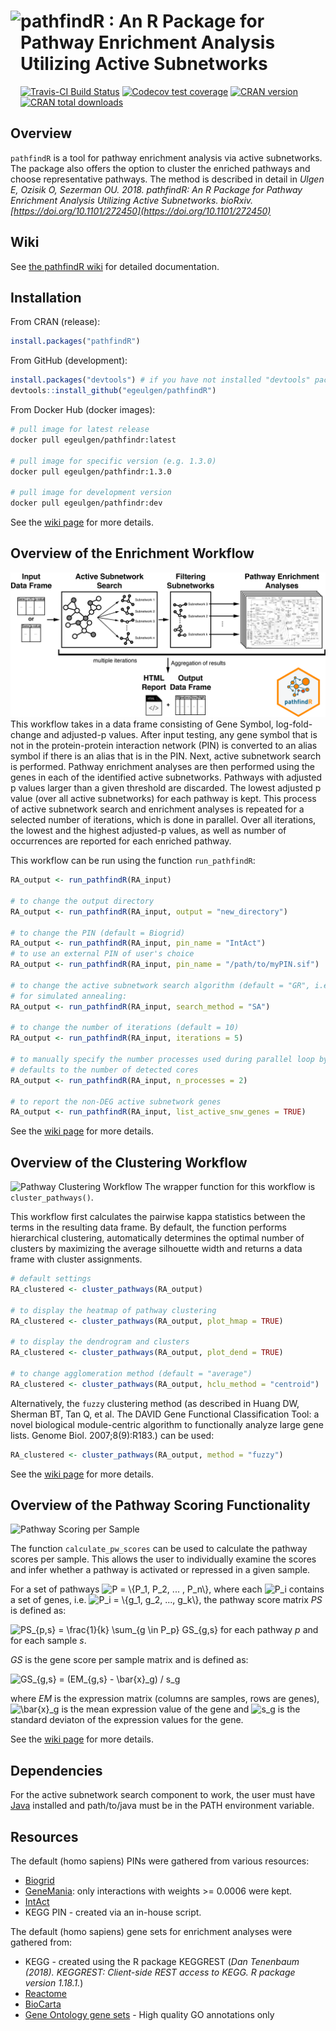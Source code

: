 # <img src="https://static.wixstatic.com/media/69bf8f_73cd34c80dae469f80e34629ac91a078~mv2_d_3063_3536_s_4_2.png/v1/fill/w_536,h_616,al_c,q_80,usm_0.66_1.00_0.01/pathfindR_logo.webp" align="left" height=150/> pathfindR : An R Package for Pathway Enrichment Analysis Utilizing Active Subnetworks

<!-- badges: start -->
[![Travis-CI Build Status](https://travis-ci.org/egeulgen/pathfindR.svg?branch=master)](https://travis-ci.org/egeulgen/pathfindR)
[![Codecov test coverage](https://codecov.io/gh/egeulgen/pathfindR/branch/master/graph/badge.svg)](https://codecov.io/gh/egeulgen/pathfindR)
[![CRAN version](http://www.r-pkg.org/badges/version-ago/pathfindR)](https://cran.r-project.org/package=pathfindR)
[![CRAN total downloads](https://cranlogs.r-pkg.org/badges/grand-total/pathfindR)](https://cran.r-project.org/package=pathfindR)
<!-- badges: end -->

## Overview

`pathfindR` is a tool for pathway enrichment analysis via active subnetworks. The package also offers the option to cluster the enriched pathways and choose representative pathways. The method is described in detail in _Ulgen E, Ozisik O, Sezerman OU. 2018. pathfindR: An R Package for Pathway Enrichment Analysis Utilizing Active Subnetworks. bioRxiv. [https://doi.org/10.1101/272450](https://doi.org/10.1101/272450)_

## Wiki
See [the pathfindR wiki](https://github.com/egeulgen/pathfindR/wiki) for detailed documentation.

## Installation

From CRAN (release):
```r
install.packages("pathfindR")
```

From GitHub (development):
```r
install.packages("devtools") # if you have not installed "devtools" package
devtools::install_github("egeulgen/pathfindR")
```

From Docker Hub (docker images):
```bash
# pull image for latest release
docker pull egeulgen/pathfindr:latest

# pull image for specific version (e.g. 1.3.0)
docker pull egeulgen/pathfindr:1.3.0

# pull image for development version
docker pull egeulgen/pathfindr:dev
```

See the [wiki page](https://github.com/egeulgen/pathfindR/wiki/Installation) for more details.

## Overview of the Enrichment Workflow

![pathfindR Enrichment Workflow](./vignettes/pathfindr.png?raw=true "pathfindr Enrichment Workflow")
This workflow takes in a data frame consisting of Gene Symbol, log-fold-change and adjusted-p values. After input testing, any gene symbol that is not in the protein-protein interaction network (PIN) is converted to an alias symbol if there is an alias that is in the PIN. Next, active subnetwork search is performed. Pathway enrichment analyses are then performed using the genes in each of the identified active subnetworks. Pathways with adjusted p values larger than a given threshold are discarded. The lowest adjusted p value (over all active subnetworks) for each pathway is kept. This process of active subnetwork search and enrichment analyses is repeated for a selected number of iterations, which is done in parallel. Over all iterations, the lowest and the highest adjusted-p values, as well as number of occurrences are reported for each enriched pathway.

This workflow can be run using the function `run_pathfindR`:

```r
RA_output <- run_pathfindR(RA_input)

# to change the output directory
RA_output <- run_pathfindR(RA_input, output = "new_directory")

# to change the PIN (default = Biogrid)
RA_output <- run_pathfindR(RA_input, pin_name = "IntAct")
# to use an external PIN of user's choice
RA_output <- run_pathfindR(RA_input, pin_name = "/path/to/myPIN.sif")

# to change the active subnetwork search algorithm (default = "GR", i.e. greedy algorithm)
# for simulated annealing:
RA_output <- run_pathfindR(RA_input, search_method = "SA")

# to change the number of iterations (default = 10)
RA_output <- run_pathfindR(RA_input, iterations = 5) 

# to manually specify the number processes used during parallel loop by foreach
# defaults to the number of detected cores 
RA_output <- run_pathfindR(RA_input, n_processes = 2)

# to report the non-DEG active subnetwork genes
RA_output <- run_pathfindR(RA_input, list_active_snw_genes = TRUE)
```

See the [wiki page](https://github.com/egeulgen/pathfindR/wiki/Enrichment%20Documentation) for more details.

## Overview of the Clustering Workflow

![Pathway Clustering Workflow](./vignettes/pw_clustering.png?raw=true "Pathway Clustering Workflow")
The wrapper function for this workflow is `cluster_pathways()`.

This workflow first calculates the pairwise kappa statistics between the terms in the resulting data frame. By default, the function performs hierarchical clustering, automatically determines the optimal number of clusters by maximizing the average silhouette width and returns a data frame with cluster assignments.

```r
# default settings
RA_clustered <- cluster_pathways(RA_output)

# to display the heatmap of pathway clustering
RA_clustered <- cluster_pathways(RA_output, plot_hmap = TRUE)

# to display the dendrogram and clusters
RA_clustered <- cluster_pathways(RA_output, plot_dend = TRUE)

# to change agglomeration method (default = "average")
RA_clustered <- cluster_pathways(RA_output, hclu_method = "centroid")
```

Alternatively, the `fuzzy` clustering method (as described in Huang DW, Sherman BT, Tan Q, et al. The DAVID Gene Functional Classification Tool: a novel biological module-centric algorithm to functionally analyze large gene lists. Genome Biol. 2007;8(9):R183.) can be used:

```r
RA_clustered <- cluster_pathways(RA_output, method = "fuzzy")
```

See the [wiki page](https://github.com/egeulgen/pathfindR/wiki/Clustering%20Documentation) for more details.

## Overview of the Pathway Scoring Functionality

![Pathway Scoring per Sample](./vignettes/pw_score_hmap.png?raw=true "Pathway Scoring per Sample")
 
The function `calculate_pw_scores` can be used to calculate the pathway scores per sample. This allows the user to individually examine the scores and infer whether a pathway is activated or repressed in a given sample.

For a set of pathways <img src="https://latex.codecogs.com/gif.latex?\inline&space;P&space;=&space;\{P_1,&space;P_2,&space;...&space;,&space;P_n\}" title="P = \{P_1, P_2, ... , P_n\}" />, where each <img src="https://latex.codecogs.com/gif.latex?\inline&space;P_i" title="P_i" /> contains a set of genes, i.e. <img src="https://latex.codecogs.com/gif.latex?\inline&space;P_i&space;=&space;\{g_1,&space;g_2,&space;...,&space;g_k\}" title="P_i = \{g_1, g_2, ..., g_k\}" />, the pathway score matrix _PS_ is defined as:

<img src="https://latex.codecogs.com/gif.latex?\inline&space;PS_{p,s}&space;=&space;\frac{1}{k}&space;\sum_{g&space;\in&space;P_p}&space;GS_{g,s}" title="PS_{p,s} = \frac{1}{k} \sum_{g \in P_p} GS_{g,s}" /> for each pathway _p_ and for each sample _s_.

_GS_ is the gene score per sample matrix and is defined as:

<img src="https://latex.codecogs.com/gif.latex?\inline&space;GS_{g,s}&space;=&space;(EM_{g,s}&space;-&space;\bar{x}_g)&space;/&space;s_g" title="GS_{g,s} = (EM_{g,s} - \bar{x}_g) / s_g" />

where _EM_ is the expression matrix (columns are samples, rows are genes), <img src="https://latex.codecogs.com/gif.latex?\inline&space;\bar{x}_g" title="\bar{x}_g" /> is the mean expression value of the gene and <img src="https://latex.codecogs.com/gif.latex?\inline&space;s_g" title="s_g" /> is the standard deviaton of the expression values for the gene.

See the [wiki page](https://github.com/egeulgen/pathfindR/wiki/Pathway-Scoring) for more details.

## Dependencies
For the active subnetwork search component to work, the user must have [Java](https://www.java.com/en/download/manual.jsp) installed and path/to/java must be in the PATH environment variable.

## Resources
The default (homo sapiens) PINs were gathered from various resources:
- [Biogrid](https://downloads.thebiogrid.org/BioGRID)
- [GeneMania](http://genemania.org/data/): only interactions with weights >= 0.0006 were kept.
- [IntAct](https://www.ebi.ac.uk/intact/)
- KEGG PIN - created via an in-house script.

The default (homo sapiens) gene sets for enrichment analyses were gathered from:
- KEGG - created using the R package KEGGREST (_Dan Tenenbaum (2018). KEGGREST: Client-side REST access to KEGG. R package version 1.18.1._)
- [Reactome](https://reactome.org/download-data)
- [BioCarta](http://software.broadinstitute.org/gsea/msigdb/genesets.jsp?collection=CP:BIOCARTA)
- [Gene Ontology gene sets](http://www.go2msig.org/cgi-bin/prebuilt.cgi?taxid=9606) - High quality GO annotations only
